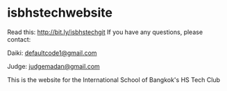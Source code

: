 isbhstechwebsite
================
Read this: http://bit.ly/isbhstechgit
If you have any questions, please contact:

Daiki: defaultcode1@gmail.com

Judge: judgemadan@gmail.com

This is the website for the International School of Bangkok's HS Tech Club
